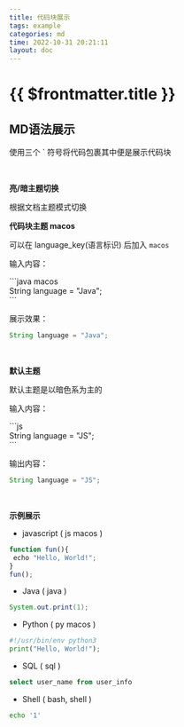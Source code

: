 ```yaml
---
title: 代码块展示
tags: example
categories: md
time: 2022-10-31 20:21:11
layout: doc
---
```


# {{ $frontmatter.title }}

## MD语法展示

使用三个 ` 符号将代码包裹其中便是展示代码块

<br/>

**亮/暗主题切换**

根据文档主题模式切换

**代码块主题 macos**

可以在 language_key(语言标识) 后加入  `macos`

输入内容：

<div>
```java macos
</div>
String language = "Java";
<div>
```
</div>

展示效果：

```java macos
String language = "Java";
```

<br/>

**默认主题**

默认主题是以暗色系为主的

输入内容：

<div>
```js
</div>
String language = "JS";
<div>
```
</div>

输出内容：

```java
String language = "JS";
```

<br/>

**示例展示**
  
- javascript ( js macos )

```js macos
function fun(){
 echo "Hello, World!";
}
fun();
```

- Java ( java )

```java
System.out.print(1);
```

- Python ( py macos )

```py macos
#!/usr/bin/env python3
print("Hello, World!");
```

- SQL ( sql )

```sql
select user_name from user_info
```

- Shell ( bash, shell )

```bash
echo '1'
```
